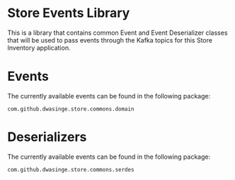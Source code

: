 # Store Events Library

This is a library that contains common Event and Event Deserializer classes that will be used to pass events through the Kafka topics for this Store Inventory application.

# Events

 The currently available events can be found in the following package:
 
 `com.github.dwasinge.store.commons.domain`
 
# Deserializers
 
 The currently available events can be found in the following package:
 
 `com.github.dwasinge.store.commons.serdes`
